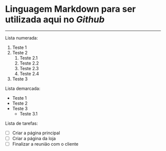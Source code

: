 # Linguagem **Markdown** para ser utilizada aqui no *Github*
---
Lista numerada:

1. Teste 1
2. Teste 2
   1. Teste 2.1
   2. Teste 2.2
   5. Teste 2.3
   99. Teste 2.4
3. Teste 3

Lista demarcada:
* Teste 1
* Teste 2
* Teste 3
   * Teste 3.1


Lista de tarefas:
- [ ] Criar a página principal
- [ ] Criar a página da loja
- [ ] Finalizar a reunião com o cliente
